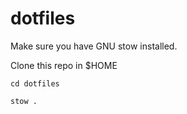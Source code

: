 # dotfiles

Make sure you have GNU stow installed.

Clone this repo in $HOME

`cd dotfiles`

`stow .`
